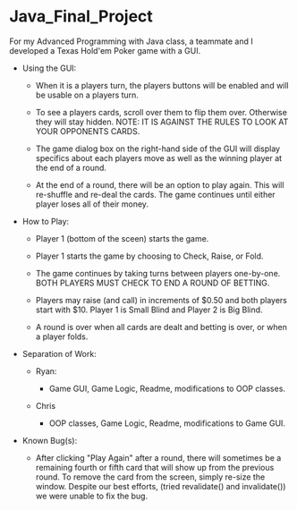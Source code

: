 # Java_Final_Project
For my Advanced Programming with Java class, a teammate and I developed a Texas Hold'em Poker game with a GUI.

- Using the GUI:
	- When it is a players turn, the players buttons will be enabled
	  and will be usable on a players turn.

	- To see a players cards, scroll over them to flip them over. Otherwise
	  they will stay hidden. NOTE: IT IS AGAINST THE RULES TO LOOK AT YOUR
	  OPPONENTS CARDS.

	- The game dialog box on the right-hand side of the GUI will display 
	  specifics about each players move as well as the winning player at 
	  the end of a round.

	- At the end of a round, there will be an option to play again. This
	  will re-shuffle and re-deal the cards. The game continues until either player loses all of their money.

- How to Play:
	- Player 1 (bottom of the sceen) starts the game.

	- Player 1 starts the game by choosing to Check, Raise, or Fold.

	- The game continues by taking turns between players one-by-one. 
	  BOTH PLAYERS MUST CHECK TO END A ROUND OF BETTING.

	- Players may raise (and call) in increments of $0.50 and 
	  both players start with $10. Player 1 is Small Blind and Player 2 
	  is Big Blind.

	- A round is over when all cards are dealt and betting is over, or 
	  when a player folds.

- Separation of Work:
	- Ryan:
		- Game GUI, Game Logic, Readme, modifications to OOP classes.
	
	- Chris
		- OOP classes, Game Logic, Readme, modifications to Game GUI.

- Known Bug(s):
	- After clicking "Play Again" after a round, there will sometimes be a
	  remaining fourth or fifth card that will show up from the previous
	  round. To remove the card from the screen, simply re-size the window. Despite our best efforts, (tried revalidate() and invalidate()) we
	  were unable to fix the bug. 
